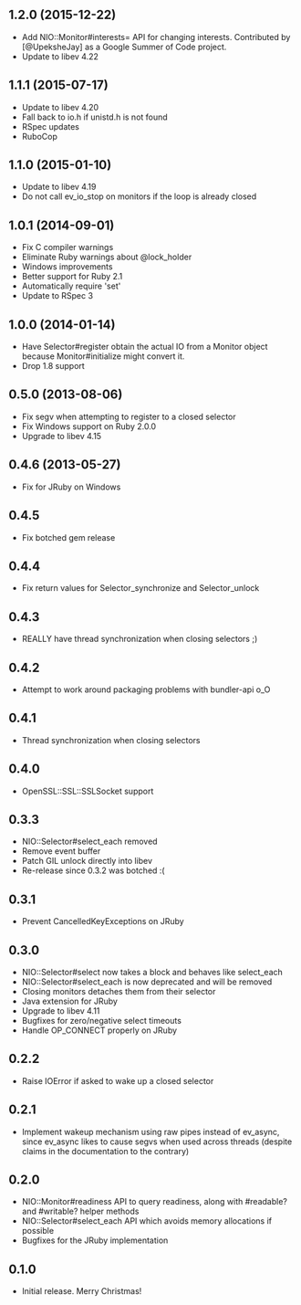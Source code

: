 1.2.0 (2015-12-22)
------------------
* Add NIO::Monitor#interests= API for changing interests. Contributed by
  [@UpeksheJay] as a Google Summer of Code project.
* Update to libev 4.22

1.1.1 (2015-07-17)
------------------
* Update to libev 4.20
* Fall back to io.h if unistd.h is not found
* RSpec updates
* RuboCop

1.1.0 (2015-01-10)
------------------
* Update to libev 4.19
* Do not call ev_io_stop on monitors if the loop is already closed

1.0.1 (2014-09-01)
------------------
* Fix C compiler warnings
* Eliminate Ruby warnings about @lock_holder
* Windows improvements
* Better support for Ruby 2.1
* Automatically require 'set'
* Update to RSpec 3

1.0.0 (2014-01-14)
------------------
* Have Selector#register obtain the actual IO from a Monitor object
  because Monitor#initialize might convert it.
* Drop 1.8 support

0.5.0 (2013-08-06)
------------------
* Fix segv when attempting to register to a closed selector
* Fix Windows support on Ruby 2.0.0
* Upgrade to libev 4.15

0.4.6 (2013-05-27)
------------------
* Fix for JRuby on Windows

0.4.5
-----
* Fix botched gem release

0.4.4
-----
* Fix return values for Selector_synchronize and Selector_unlock

0.4.3
-----
* REALLY have thread synchronization when closing selectors ;)

0.4.2
-----
* Attempt to work around packaging problems with bundler-api o_O

0.4.1
-----
* Thread synchronization when closing selectors

0.4.0
-----
* OpenSSL::SSL::SSLSocket support

0.3.3
-----
* NIO::Selector#select_each removed
* Remove event buffer
* Patch GIL unlock directly into libev
* Re-release since 0.3.2 was botched :(

0.3.1
-----
* Prevent CancelledKeyExceptions on JRuby

0.3.0
-----
* NIO::Selector#select now takes a block and behaves like select_each
* NIO::Selector#select_each is now deprecated and will be removed
* Closing monitors detaches them from their selector
* Java extension for JRuby
* Upgrade to libev 4.11
* Bugfixes for zero/negative select timeouts
* Handle OP_CONNECT properly on JRuby

0.2.2
-----
* Raise IOError if asked to wake up a closed selector

0.2.1
-----
* Implement wakeup mechanism using raw pipes instead of ev_async, since
  ev_async likes to cause segvs when used across threads (despite claims
  in the documentation to the contrary)

0.2.0
-----
* NIO::Monitor#readiness API to query readiness, along with #readable? and
  #writable? helper methods
* NIO::Selector#select_each API which avoids memory allocations if possible
* Bugfixes for the JRuby implementation

0.1.0
-----
* Initial release. Merry Christmas!
